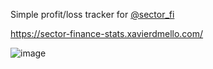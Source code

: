 Simple profit/loss tracker for [@sector_fi](https://twitter.com/sector_fi)

https://sector-finance-stats.xavierdmello.com/

![image](https://user-images.githubusercontent.com/18093763/215243354-b8dd7524-c88d-4734-a5fe-10b38851550a.png)

